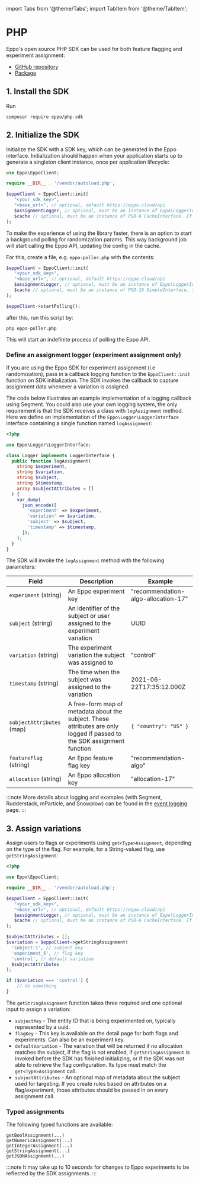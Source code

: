 import Tabs from '@theme/Tabs';
import TabItem from '@theme/TabItem';

# PHP

Eppo's open source PHP SDK can be used for both feature flagging and experiment assignment:

- [GitHub repository](https://github.com/Eppo-exp/php-sdk)
- [Package](https://packagist.org/packages/eppo/php-sdk)

## 1. Install the SDK

Run

```
composer require eppo/php-sdk
```

## 2. Initialize the SDK

Initialize the SDK with a SDK key, which can be generated in the Eppo interface. Initialization should happen when your application starts up to generate a singleton client instance, once per application lifecycle:

```php
use Eppo\EppoClient;

require __DIR__ . '/vendor/autoload.php';

$eppoClient = EppoClient::init(
   "<your_sdk_key>",
   "<base_url>", // optional, default https://eppo.cloud/api
   $assignmentLogger, // optional, must be an instance of Eppo\LoggerInterface
   $cache // optional, must be an instance of PSR-6 CacheInterface. If not passed, FileSystem cache will be used
);
```

To make the experience of using the library faster, there is an option to start a background polling for randomization params.
This way background job will start calling the Eppo API, updating the config in the cache.

For this, create a file, e.g. `eppo-poller.php` with the contents:

```php
$eppoClient = EppoClient::init(
   "<your_sdk_key>",
   "<base_url>", // optional, default https://eppo.cloud/api
   $assignmentLogger, // optional, must be an instance of Eppo\LoggerInterface
   $cache // optional, must be an instance of PSD-16 SimpleInterface. If not passed, FileSystem cache will be used
);

$eppoClient->startPolling();
```

after this, run this script by:

`php eppo-poller.php`

This will start an indefinite process of polling the Eppo API.

### Define an assignment logger (experiment assignment only)

If you are using the Eppo SDK for experiment assignment (i.e randomization), pass in a callback logging function to the `EppoClient::init` function on SDK initialization. The SDK invokes the callback to capture assignment data whenever a variation is assigned.

The code below illustrates an example implementation of a logging callback using Segment. You could also use your own logging system, the only requirement is that the SDK receives a class with `logAssignment` method. Here we define an implementation of the `Eppo\Logger\LoggerInterface` interface containing a single function named `logAssignment`:

```php
<?php

use Eppo\Logger\LoggerInterface;

class Logger implements LoggerInterface {
  public function logAssignment(
    string $experiment,
    string $variation,
    string $subject,
    string $timestamp,
    array $subjectAttributes = []
  ) {
    var_dump(
      json_encode([
        'experiment' => $experiment,
        'variation' => $variation,
        'subject' => $subject,
        'timestamp' => $timestamp,
      ]);
    );
  }
}
```

The SDK will invoke the `logAssignment` method with the following parameters:

| Field                     | Description                                                                                                              | Example                             |
| ------------------------- | ------------------------------------------------------------------------------------------------------------------------ | ----------------------------------- |
| `experiment` (string)     | An Eppo experiment key                                                                                                   | "recommendation-algo-allocation-17" |
| `subject` (string)        | An identifier of the subject or user assigned to the experiment variation                                                | UUID                                |
| `variation` (string)      | The experiment variation the subject was assigned to                                                                     | "control"                           |
| `timestamp` (string)      | The time when the subject was assigned to the variation                                                                  | 2021-06-22T17:35:12.000Z            |
| `subjectAttributes` (map) | A free-form map of metadata about the subject. These attributes are only logged if passed to the SDK assignment function | `{ "country": "US" }`               |
| `featureFlag` (string)    | An Eppo feature flag key                                                                                                 | "recommendation-algo"               |
| `allocation` (string)     | An Eppo allocation key                                                                                                   | "allocation-17"                     |

:::note
More details about logging and examples (with Segment, Rudderstack, mParticle, and Snowplow) can be found in the [event logging](/sdks/event-logging/) page.
:::

## 3. Assign variations

Assign users to flags or experiments using `get<Type>Assignment`, depending on the type of the flag.
For example, for a String-valued flag, use `getStringAssignment`:

```php
<?php

use Eppo\EppoClient;

require __DIR__ . '/vendor/autoload.php';

$eppoClient = EppoClient::init(
   "<your_sdk_key>",
   "<base_url>", // optional, default https://eppo.cloud/api
   $assignmentLogger, // optional, must be an instance of Eppo\LoggerInterface
   $cache // optional, must be an instance of PSR-6 CacheInterface. If not passed, FileSystem cache will be used
);

$subjectAttributes = [];
$variation = $eppoClient->getStringAssignment(
  'subject-1', // subject key
  'experiment_5', // flag key
  'control', // default variation
  $subjectAttributes
);

if ($variation === 'control') {
    // do something
}

```

The `getStringAssignment` function takes three required and one optional input to assign a variation:

- `subjectKey` - The entity ID that is being experimented on, typically represented by a uuid.
- `flagKey` - This key is available on the detail page for both flags and experiments. Can also be an experiment key.
- `defaultVariation` - The variation that will be returned if no allocation matches the subject, if the flag is not enabled, if `getStringAssignment` is invoked before the SDK has finished initializing, or if the SDK was not able to retrieve the flag configuration. Its type must match the `get<Type>Assignment` call.
- `subjectAttributes` - An optional map of metadata about the subject used for targeting. If you create rules based on attributes on a flag/experiment, those attributes should be passed in on every assignment call.


### Typed assignments

The following typed functions are available:

```
getBoolAssignment(...)
getNumericAssignment(...)
getIntegerAssignment(...)
getStringAssignment(...)
getJSONAssignment(...)
```

:::note
It may take up to 10 seconds for changes to Eppo experiments to be reflected by the SDK assignments.
:::
